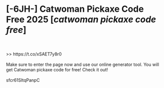 # [-6JH-] Catwoman Pickaxe Code Free 2025 [*catwoman pickaxe code free*]
<br>
<br> >> https://t.co/xSAET7y8r0

<br>
<br>Make sure to enter the page now and use our online generator tool. You will get Catwoman pickaxe code for free! Check it out!
<br>
<br>sfcr61SItqPanpC

